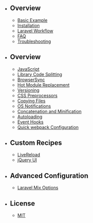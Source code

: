 - ## Overview
    - [Basic Example](/docs/{{version}}/basic-example)
    - [Installation](/docs/{{version}}/installation)
    - [Laravel Workflow](/docs/{{version}}/workflow)
    - [FAQ](/docs/{{version}}/faq)
    - [Troubleshooting](/docs/{{version}}/troubleshooting)

- ## Overview
    - [JavaScript](/docs/{{version}}/mixjs)
    - [Library Code Splitting](/docs/{{version}}/extract)
    - [BrowserSync](/docs/{{version}}/browsersync)
    - [Hot Module Replacement](/docs/{{version}}/hot-module-replacement)
    - [Versioning](/docs/{{version}}/versioning)
    - [CSS Preprocessors](/docs/{{version}}/css-preprocessors)
    - [Copying Files](/docs/{{version}}/copying-files)
    - [OS Notifications](/docs/{{version}}/os-notifications)
    - [Concatenation and Minification](/docs/{{version}}/concatenation-and-minification)
    - [Autoloading](/docs/{{version}}/autoloading)
    - [Event Hooks](/docs/{{version}}/event-hooks)
    - [Quick webpack Configuration](/docs/{{version}}/quick-webpack-configuration)

- ## Custom Recipes
    - [LiveReload](/docs/{{version}}/livereload)
    - [jQuery UI](/docs/{{version}}/jquery-ui)

- ## Advanced Configuration
    - [Laravel Mix Options](/docs/{{version}}/options)

- ## License
    - [MIT](/docs/{{version}}/license)
